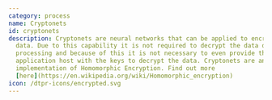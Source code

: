 ```yaml
---
category: process
name: Cryptonets
id: cryptonets
description: Cryptonets are neural networks that can be applied to encrypted
  data. Due to this capability it is not required to decrypt the data during
  processing and because of this it is not necessary to even provide the
  application host with the keys to decrypt the data. Cryptonets are an
  implementation of Homomorphic Encryption. Find out more
  [here](https://en.wikipedia.org/wiki/Homomorphic_encryption)
icon: /dtpr-icons/encrypted.svg
---
```

